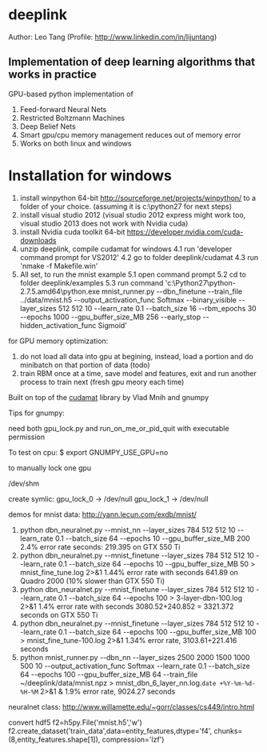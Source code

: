 deeplink
=======

Author: Leo Tang
(Profile: http://www.linkedin.com/in/lijuntang)


## Implementation of deep learning algorithms that works in practice ##

GPU-based python implementation of

1.  Feed-forward Neural Nets
2.  Restricted Boltzmann Machines
3.  Deep Belief Nets
4.  Smart gpu/cpu memory management reduces out of memory error
5.  Works on both linux and windows

Installation for windows
======================
1. install winpython 64-bit http://sourceforge.net/projects/winpython/ to a folder of your choice. (assuming it is c:\python27 for next steps)
2. install visual studio 2012 (visual studio 2012 express might work too, visual studio 2013 does not work with Nvidia cuda)
3. install Nvidia cuda toolkit 64-bit https://developer.nvidia.com/cuda-downloads 
4. unzip deeplink, compile cudamat for windows
  4.1  run 'developer command prompt for VS2012'
  4.2  go to folder deeplink/cudamat
  4.3  run 'nmake -f Makefile.win'
5. All set, to run the mnist example
	5.1 open command prompt 
	5.2 cd to folder deeplink/examples
	5.3 run command 'c:\Python27\python-2.7.5.amd64\python.exe mnist_runner.py --dbn_finetune --train_file ../data/mnist.h5 --output_activation_func Softmax --binary_visible --layer_sizes 512 512 10 --learn_rate 0.1 --batch_size 16 --rbm_epochs 30 --epochs 1000 --gpu_buffer_size_MB 256 --early_stop --hidden_activation_func Sigmoid'

for GPU memory optimization:
1. do not load all data into gpu at begining, instead, load a portion and do minibatch on that portion of data (todo) 
2. train RBM once at a time, save model and features, exit and run another process to train next (fresh gpu meory each time)

Built on top of the [cudamat](http://code.google.com/p/cudamat/) library by Vlad Mnih and gnumpy

Tips for gnumpy:

need both gpu_lock.py and run_on_me_or_pid_quit with executable permission

To test on cpu:
$ export GNUMPY_USE_GPU=no


to manually lock one gpu

/dev/shm

create symlic:
gpu_lock_0 -> /dev/null
gpu_lock_1 -> /dev/null



demos for mnist data:  http://yann.lecun.com/exdb/mnist/

 1. python dbn_neuralnet.py --mnist_nn --layer_sizes 784 512 512 10 --learn_rate 0.1 --batch_size 64 --epochs 10 --gpu_buffer_size_MB 200
 	2.4% error rate seconds: 219.395 on GTX 550 Ti
 2. python dbn_neuralnet.py --mnist_finetune --layer_sizes 784 512 512 10 --learn_rate 0.1 --batch_size 64 --epochs 10 --gpu_buffer_size_MB 50 > mnist_fine_tune.log 2>&1
 	1.44% error rate with seconds 641.89 on Quadro 2000 (10% slower than GTX 550 Ti)
 3. python dbn_neuralnet.py --mnist_finetune --layer_sizes 784 512 512 10 --learn_rate 0.1 --batch_size 64  --epochs 100 > 3-layer-dbn-100.log 2>&1
 	1.4% error rate with seconds 3080.52+240.852 = 3321.372 seconds on GTX 550 Ti
 4. python dbn_neuralnet.py --mnist_finetune --layer_sizes 784 512 512 10 --learn_rate 0.1 --batch_size 64 --epochs 100 --gpu_buffer_size_MB 100 > mnist_fine_tune-100.log 2>&1
 	1.34% error rate, 3103.61+221.416 seconds
 6. python mnist_runner.py  --dbn_nn --layer_sizes 2500 2000 1500 1000 500 10  --output_activation_func Softmax --learn_rate 0.1 --batch_size 64 --epochs 100 --gpu_buffer_size_MB 64 --train_file ~/deeplink/data/mnist.npz > mnist_dbn_6_layer_nn.log.`date +%Y-%m-%d-%H-%M`  2>&1 &
 	1.9% error rate,  9024.27 seconds
 

neuralnet class: http://www.willamette.edu/~gorr/classes/cs449/intro.html

convert hdf5
f2=h5py.File('mnist.h5','w')
f2.create_dataset('train_data',data=entity_features,dtype='f4', chunks=(8,entity_features.shape[1]), compression='lzf')
